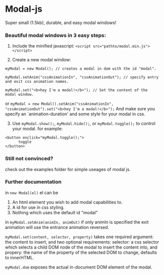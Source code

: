 # Modal-js
Super small (1.5kb), durable, and easy modal windows!

### Beautiful modal windows in 3 easy steps:

1. Include the minified javascript:
  `<script src="pathto/modal.min.js"></script>`
  
2. Create a new modal window:
  ```
  myModal = new Modal(); // creates a modal in dom with the id "modal".
  
  myModal.setAnim("cssAnimationIn", "cssAnimationOut"); // specify entry and exit css animation names.
  
  myModal.set("<b>hey I'm a modal!</b>"); // Set the content of the modal window.
  ```
  or
  `myModal = new Modal().setAnim("cssAnimationIn", "cssAnimationOut").set("<b>hey I'm a modal!</b>");`
  And make sure you specify an `animation-duration' and some style for your modal in css.
  
3. Use `myModal.show();`, `myModal.hide();`, or `myModal.toggle();` to control your modal.
  for example:
  ```
  <button onclick="myModal.toggle();">
        toggle
  </button>
  ```

### Still not convinced?
check out the examples folder for simple useages of modal js.

### Further documentation
in `new Modal(el)` el can be

1. An html element you wish to add modal capabilities to.
2. A id for use in css styling.
3. Nothing which uses the default id "modal"

in `myModal.setAnim(animIn, animOut)` if only animIn is specified the exit animation will use the entrance animation reversed.

`myModal.set(content, selector, property)` takes one required argument: the content to insert, and two optional requirements: selector: a css selector which selects a child DOM node of the modal to insert the content into, and propery: the name of the property of the selected DOM to change, defaults to innerHTML. 

`myModal.dom` exposes the actual in-document DOM element of the modal.
